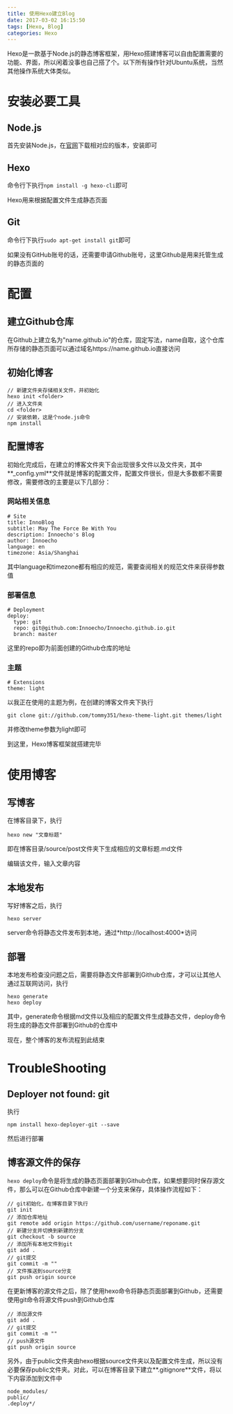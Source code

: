 ```yaml
---
title: 使用Hexo建立Blog
date: 2017-03-02 16:15:50
tags: [Hexo, Blog]
categories: Hexo
---
```


Hexo是一款基于Node.js的静态博客框架，用Hexo搭建博客可以自由配置需要的功能、界面，所以闲着没事也自己搭了个。以下所有操作针对Ubuntu系统，当然其他操作系统大体类似。
<!--more-->

# 安装必要工具

## Node.js

首先安装Node.js，在[官网](https://nodejs.org/en/)下载相对应的版本，安装即可

## Hexo

命令行下执行`npm install -g hexo-cli`即可

Hexo用来根据配置文件生成静态页面

## Git

命令行下执行`sudo apt-get install git`即可

如果没有GitHub账号的话，还需要申请Github账号，这里Github是用来托管生成的静态页面的

#  配置

## 建立Github仓库

在Github上建立名为"name.github.io"的仓库，固定写法，name自取，这个仓库所存储的静态页面可以通过域名https://name.github.io直接访问

## 初始化博客

```
// 新建文件夹存储相关文件，并初始化
hexo init <folder>
// 进入文件夹
cd <folder>
// 安装依赖，这是个node.js命令
npm install
```

## 配置博客

初始化完成后，在建立的博客文件夹下会出现很多文件以及文件夹，其中**_config.yml**文件就是博客的配置文件，配置文件很长，但是大多数都不需要修改，需要修改的主要是以下几部分：

### 网站相关信息

```
# Site
title: InnoBlog
subtitle: May The Force Be With You
description: Innoecho's Blog
author: Innoecho
language: en
timezone: Asia/Shanghai
```

其中language和timezone都有相应的规范，需要查阅相关的规范文件来获得参数值

### 部署信息

```
# Deployment
deploy:
  type: git
  repo: git@github.com:Innoecho/Innoecho.github.io.git
  branch: master
```

这里的repo即为前面创建的Github仓库的地址

### 主题

```
# Extensions
theme: light
```

以我正在使用的主题为例，在创建的博客文件夹下执行
```
git clone git://github.com/tommy351/hexo-theme-light.git themes/light
```
并修改theme参数为light即可

到这里，Hexo博客框架就搭建完毕

# 使用博客

## 写博客

在博客目录下，执行
```
hexo new "文章标题"
```
即在博客目录/source/post文件夹下生成相应的文章标题.md文件

编辑该文件，输入文章内容

## 本地发布

写好博客之后，执行
```
hexo server
```
server命令将静态文件发布到本地，通过\*http://localhost:4000\*访问

## 部署

本地发布检查没问题之后，需要将静态文件部署到Github仓库，才可以让其他人通过互联网访问，执行
```
hexo generate
hexo deploy
```
其中，generate命令根据md文件以及相应的配置文件生成静态文件，deploy命令将生成的静态文件部署到Github的仓库中

现在，整个博客的发布流程到此结束

# TroubleShooting

## Deployer not found: git

执行
```
npm install hexo-deployer-git --save
```
然后进行部署

## 博客源文件的保存

`hexo deploy`命令是将生成的静态页面部署到Github仓库，如果想要同时保存源文件，那么可以在Github仓库中新建一个分支来保存，具体操作流程如下：

```
// git初始化，在博客目录下执行
git init
// 添加仓库地址
git remote add origin https://github.com/username/reponame.git
// 新建分支并切换到新建的分支
git checkout -b source
// 添加所有本地文件到git
git add .
// git提交
git commit -m ""
// 文件推送到source分支
git push origin source
```

在更新博客的源文件之后，除了使用hexo命令将静态页面部署到Github，还需要使用git命令将源文件push到Github仓库

```
// 添加源文件
git add .
// git提交
git commit -m ""
// push源文件
git push origin source
```

另外，由于public文件夹由hexo根据source文件夹以及配置文件生成，所以没有必要保存public文件夹。对此，可以在博客目录下建立**.gitignore**文件，将以下内容添加到文件中
```
node_modules/
public/
.deploy*/
```







